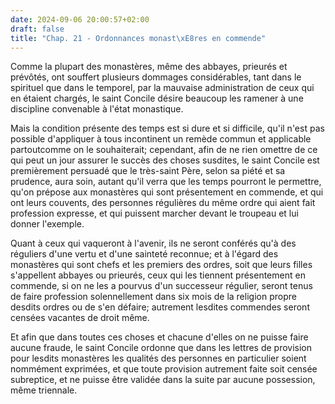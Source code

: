 ```yaml
---
date: 2024-09-06 20:00:57+02:00
draft: false
title: "Chap. 21 - Ordonnances monast\xE8res en commende"
---
```





Comme la plupart des monastères, même des abbayes, prieurés et prévôtés, ont souffert plusieurs dommages considérables, tant dans le spirituel que dans le temporel, par la mauvaise administration de ceux qui en étaient chargés, le saint Concile désire beaucoup les ramener à une discipline convenable à l'état monastique. 

Mais la condition présente des temps est si dure et si difficile, qu'il n'est pas possible d'appliquer à tous incontinent un remède commun et applicable partoutcomme on le souhaiterait; cependant, afin de ne rien omettre de ce qui peut un jour assurer le succès des choses susdites, le saint Concile est premièrement persuadé que le très-saint Père, selon sa piété et sa prudence, aura soin, autant qu'il verra que les temps pourront le permettre, qu'on prépose aux monastères qui sont présentement en commende, et qui ont leurs couvents, des personnes régulières du même ordre qui aient fait profession expresse, et qui puissent marcher devant le troupeau et lui donner l'exemple. 

Quant à ceux qui vaqueront à l'avenir, ils ne seront conférés qu'à des réguliers d'une vertu et d'une sainteté reconnue; et à l'égard des monastères qui sont chefs et les premiers des ordres, soit que leurs filles s'appellent abbayes ou prieurés, ceux qui les tiennent présentement en commende, si on ne les a pourvus d'un successeur régulier, seront tenus de faire profession solennellement dans six mois de la religion propre desdits ordres ou de s'en défaire; autrement lesdites commendes seront censées vacantes de droit même.

Et afin que dans toutes ces choses et chacune d'elles on ne puisse faire aucune fraude, le saint Concile ordonne que dans les lettres de provision pour lesdits monastères les qualités des personnes en particulier soient nommément exprimées, et que toute provision autrement faite soit censée subreptice, et ne puisse être validée dans la suite par aucune possession, même triennale.
